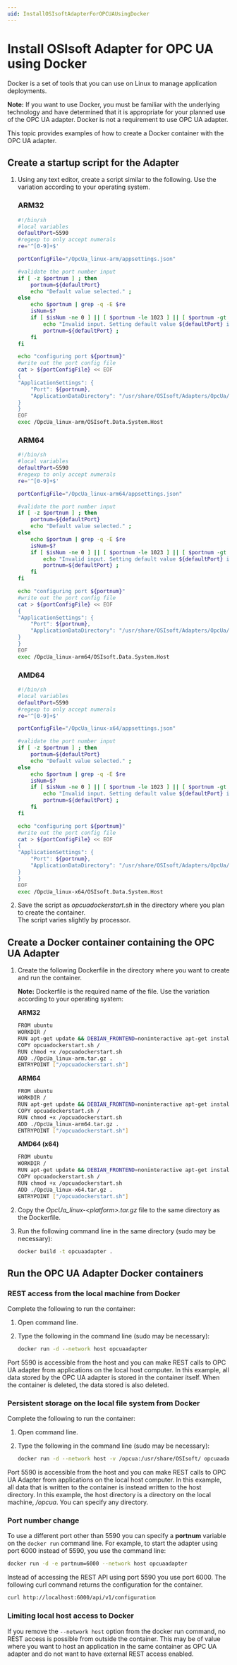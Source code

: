 ```yaml
---
uid: InstallOSIsoftAdapterForOPCUAUsingDocker
---
```


# Install OSIsoft Adapter for OPC UA using Docker

Docker is a set of tools that you can use on Linux to manage application deployments.

**Note:** If you want to use Docker, you must be familiar with the underlying technology and have determined that it is appropriate for your planned use of the OPC UA adapter. Docker is not a requirement to use OPC UA adapter.

This topic provides examples of how to create a Docker container with the OPC UA adapter.

## Create a startup script for the Adapter

1. Using any text editor, create a script similar to the following. Use the variation according to your operating system.

	### ARM32

	```bash
	#!/bin/sh
	#local variables
	defaultPort=5590
	#regexp to only accept numerals
	re='^[0-9]+$'

	portConfigFile="/OpcUa_linux-arm/appsettings.json"

	#validate the port number input
	if [ -z $portnum ] ; then
		portnum=${defaultPort}
		echo "Default value selected." ;
	else
		echo $portnum | grep -q -E $re
		isNum=$?
		if [ $isNum -ne 0 ] || [ $portnum -le 1023 ] || [ $portnum -gt 49151 ] ; then
			echo "Invalid input. Setting default value ${defaultPort} instead..."
			portnum=${defaultPort} ;
		fi
	fi

	echo "configuring port ${portnum}"
	#write out the port config file
	cat > ${portConfigFile} << EOF
	{
	"ApplicationSettings": {
		"Port": ${portnum},
		"ApplicationDataDirectory": "/usr/share/OSIsoft/Adapters/OpcUa/OpcUa"
	}
	}
	EOF
	exec /OpcUa_linux-arm/OSIsoft.Data.System.Host
	```

	### ARM64

	```bash
	#!/bin/sh
	#local variables
	defaultPort=5590
	#regexp to only accept numerals
	re='^[0-9]+$'

	portConfigFile="/OpcUa_linux-arm64/appsettings.json"

	#validate the port number input
	if [ -z $portnum ] ; then
		portnum=${defaultPort}
		echo "Default value selected." ;
	else
		echo $portnum | grep -q -E $re
		isNum=$?
		if [ $isNum -ne 0 ] || [ $portnum -le 1023 ] || [ $portnum -gt 49151 ] ; then
			echo "Invalid input. Setting default value ${defaultPort} instead..."
			portnum=${defaultPort} ;
		fi
	fi

	echo "configuring port ${portnum}"
	#write out the port config file
	cat > ${portConfigFile} << EOF
	{
	"ApplicationSettings": {
		"Port": ${portnum},
		"ApplicationDataDirectory": "/usr/share/OSIsoft/Adapters/OpcUa/OpcUa"
	}
	}
	EOF
	exec /OpcUa_linux-arm64/OSIsoft.Data.System.Host
	```

	### AMD64

	```bash
	#!/bin/sh
	#local variables
	defaultPort=5590
	#regexp to only accept numerals
	re='^[0-9]+$'

	portConfigFile="/OpcUa_linux-x64/appsettings.json"

	#validate the port number input
	if [ -z $portnum ] ; then
		portnum=${defaultPort}
		echo "Default value selected." ;
	else
		echo $portnum | grep -q -E $re
		isNum=$?
		if [ $isNum -ne 0 ] || [ $portnum -le 1023 ] || [ $portnum -gt 49151 ] ; then
			echo "Invalid input. Setting default value ${defaultPort} instead..."
			portnum=${defaultPort} ;
		fi
	fi

	echo "configuring port ${portnum}"
	#write out the port config file
	cat > ${portConfigFile} << EOF
	{
	"ApplicationSettings": {
		"Port": ${portnum},
		"ApplicationDataDirectory": "/usr/share/OSIsoft/Adapters/OpcUa/OpcUa"
	}
	}
	EOF
	exec /OpcUa_linux-x64/OSIsoft.Data.System.Host
	```

2. Save the script as *opcuadockerstart.sh* in the directory
where you plan to create the container. <br>The script varies slightly by processor.

## Create a Docker container containing the OPC UA Adapter

1. Create the following Dockerfile in the directory where you want to create and run the container.

	**Note:** Dockerfile is the required name of the file. Use the variation according to your operating system:

	**ARM32**

	```bash
	FROM ubuntu
	WORKDIR /
	RUN apt-get update && DEBIAN_FRONTEND=noninteractive apt-get install -y --no-install-recommends libicu60 libssl1.0.0
	COPY opcuadockerstart.sh /
	RUN chmod +x /opcuadockerstart.sh
	ADD ./OpcUa_linux-arm.tar.gz .
	ENTRYPOINT ["/opcuadockerstart.sh"]
	```

	**ARM64**

	```bash
	FROM ubuntu
	WORKDIR /
	RUN apt-get update && DEBIAN_FRONTEND=noninteractive apt-get install -y --no-install-recommends libicu60 libssl1.0.0
	COPY opcuadockerstart.sh /
	RUN chmod +x /opcuadockerstart.sh
	ADD ./OpcUa_linux-arm64.tar.gz .
	ENTRYPOINT ["/opcuadockerstart.sh"]
	```

	**AMD64 (x64)**

	```bash
	FROM ubuntu
	WORKDIR /
	RUN apt-get update && DEBIAN_FRONTEND=noninteractive apt-get install -y --no-install-recommends libicu60 libssl1.0.0
	COPY opcuadockerstart.sh /
	RUN chmod +x /opcuadockerstart.sh
	ADD ./OpcUa_linux-x64.tar.gz .
	ENTRYPOINT ["/opcuadockerstart.sh"]
	```

2. Copy the *OpcUa_linux-\<platform>.tar.gz* file to the same directory as the Dockerfile.

3. Run the following command line in the same directory (sudo may be necessary):

	```bash
	docker build -t opcuaadapter .
	```

## Run the OPC UA Adapter Docker containers

### REST access from the local machine from Docker

Complete the following to run the container:

1. Open command line.
2. Type the following in the command line (sudo may be necessary):

	```bash
	docker run -d --network host opcuaadapter
	```

Port 5590 is accessible from the host and you can make REST calls to OPC UA adapter from applications on the local host computer. In this example, all data stored by the OPC UA adapter is stored in the container itself. When the container is deleted, the data stored is also deleted.

### Persistent storage on the local file system from Docker

Complete the following to run the container:

1. Open command line.
2. Type the following in the command line (sudo may be necessary):

	```bash
	docker run -d --network host -v /opcua:/usr/share/OSIsoft/ opcuaadapter
	```

Port 5590 is accessible from the host and you can make REST calls to OPC UA Adapter from applications on the local host computer. In this example, all data that is written to the container is instead written to the host directory. In this example, the host directory is a directory on the local machine, */opcua*. You can specify any directory.

### Port number change

To use a different port other than 5590 you can specify a **portnum** variable on the `docker run` command line. For example, to start the adapter using port 6000 instead of 5590, you use the command line:

```bash
docker run -d -e portnum=6000 --network host opcuaadapter
```

Instead of accessing the REST API using port 5590 you use port 6000. The following curl command returns the configuration for the container.

```bash
curl http://localhost:6000/api/v1/configuration
```

### Limiting local host access to Docker

If you remove the `--network host` option from the docker run command, no REST access is possible from outside the container. This may be of value where you want to host an application in the same container as OPC UA adapter and do not want to have external REST access enabled.
